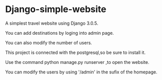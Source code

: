 # Django-simple-website

A simplest travel website using Django 3.0.5. 


You can add destinations by loging into admin page.


You can also modify the number of users.


This project is connected with the postgresql,so be sure to install it.


Use the command python manage.py runserver ,to open the website.


You can modify the users by using  '/admin' in the sufix of the homepage.
 
